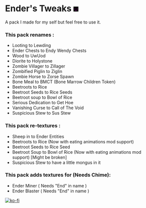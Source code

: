 # Ender's Tweaks ![pack](./pack.png)
A pack I made for my self but feel free to use it.

### This pack renames :
- Looting to Lewding
- Ender Chests to Endy Wendy Chests
- Wood to UwUod
- Diorite to Holystone
- Zombie Villager to Zillager
- Zombified Piglin to Ziglin
- Zombie Horse to Zorse Spawn
- Bone Meal to BMCT (Bone Marrow Children Token)
- Beetroots to Rice
- Beetroot Seeds to Rice Seeds
- Beetroot soup to Bowl of Rice
- Serious Dedication to Get Hoe
- Vanishing Curse to Call of The Void
- Suspicious Stew to Sus Stew

### This pack re-textures :
- Sheep in to Ender Entities  
- Beetroots to Rice (Now with eating animations mod  support)
- Beetroot Seeds to Rice Seed
- Beetroot Soup to Bowl of Rice  (Now with eating animations mod  support) [Might be broken]
- Suspicious Stew to have a little mongus in it

### This pack adds textures for (Needs Chime):
- Ender Miner ( Needs "End" in name )
- Ender Blaster ( Needs "End" in name )

[![ko-fi](https://ko-fi.com/img/githubbutton_sm.svg)](https://ko-fi.com/M4M7DWJCH)
